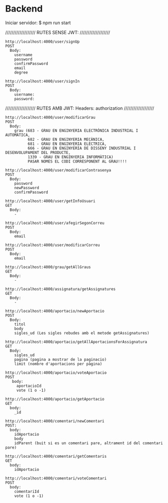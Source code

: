 # Backend

Iniciar servidor: $ npm run start

///////////////////
RUTES SENSE JWT:
///////////////////

    http://localhost:4000/user/signUp
    POST
      Body:
        username
        password
        confirmPassword
        email
        degree

    http://localhost:4000/user/signIn
    POST
      Body:
        username:
        password:
    
    
    
///////////////////
RUTES AMB JWT:
  Headers:
    authorization
///////////////////

    http://localhost:4000/user/modificarGrau
    POST
      Body:
        grau (683 - GRAU EN ENGINYERIA ELECTRÒNICA INDUSTRIAL I AUTOMÀTICA,
              682 - GRAU EN ENGINYERIA MECÀNICA,
              681 - GRAU EN ENGINYERIA ELÈCTRICA,
              666 - GRAU EN ENGINYERIA DE DISSENY INDUSTRIAL I DESENVOLUPAMENT DEL PRODUCTE,
              1339 - GRAU EN ENGINYERIA INFORMÀTICA)
              PASAR NOMES EL CODI CORRESPONENT AL GRAU!!!!

    http://localhost:4000/user/modificarContrasenya
    POST
      Body:
        password
        newPassword
        confirmPassword

    http://localhost:4000/user/getInfoUsuari
    GET
      Body:
        -

    http://localhost:4000/user/afegirSegonCorreu
    POST
      Body:
        email

    http://localhost:4000/user/modificarCorreu
    POST
      Body:
        email
    
    http://localhost:4000/grau/getAllGraus
    GET
      Body:
        -
    
    http://localhost:4000/assignatura/getAssignatures
    GET
      Body:
        -
    
    http://localhost:4000/aportacio/newAportacio
    POST
      Body:
        titol
        body
        sigles_ud (Les sigles rebudes amb el metode getAssignatures)
    
    http://localhost:4000/aportacio/getAllAportacionsForAssignatura
    GET
      Body:
        sigles_ud
        pagina (pagina a mostrar de la paginacio)
        limit (nombre d'aportacions per pàgina)
    
    http://localhost:4000/aportacio/voteAportacio
    POST
       body:
         aportacioId
         vote (1 o -1)
    
    http://localhost:4000/aportacio/getAportacio
    GET
      body:
        _id
        
    http://localhost:4000/comentari/newComentari
    POST:
      body:
        idAportacio
        body
        idParent (buit si es un comentari pare, altrament id del comentari pare)
    
    http://localhost:4000/comentari/getComentaris
    GET
      body:
        idAportacio
     
    http://localhost:4000/comentari/voteComentari
    POST
      body:
        comentariId
        vote (1 o -1)
      
    
      
      
    
    
